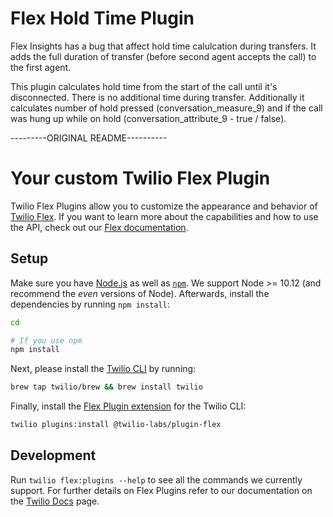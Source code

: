 # Flex Hold Time Plugin

Flex Insights has a bug that affect hold time calulcation during transfers. It adds the full duration of transfer (before second agent accepts the call) to  the first agent.

This plugin calculates hold time from the start of the call until it's disconnected. There is no additional time during transfer. Additionally it calculates number of hold pressed (conversation_measure_9) and if the call was hung up while on hold (conversation_attribute_9 - true / false).

---------ORIGINAL README----------
# Your custom Twilio Flex Plugin

Twilio Flex Plugins allow you to customize the appearance and behavior of [Twilio Flex](https://www.twilio.com/flex). If you want to learn more about the capabilities and how to use the API, check out our [Flex documentation](https://www.twilio.com/docs/flex).

## Setup

Make sure you have [Node.js](https://nodejs.org) as well as [`npm`](https://npmjs.com). We support Node >= 10.12 (and recommend the _even_ versions of Node). Afterwards, install the dependencies by running `npm install`:

```bash
cd 

# If you use npm
npm install
```

Next, please install the [Twilio CLI](https://www.twilio.com/docs/twilio-cli/quickstart) by running:

```bash
brew tap twilio/brew && brew install twilio
```

Finally, install the [Flex Plugin extension](https://github.com/twilio-labs/plugin-flex/tree/v1-beta) for the Twilio CLI:

```bash
twilio plugins:install @twilio-labs/plugin-flex
```

## Development

Run `twilio flex:plugins --help` to see all the commands we currently support. For further details on Flex Plugins refer to our documentation on the [Twilio Docs](https://www.twilio.com/docs/flex/developer/plugins/cli) page.

